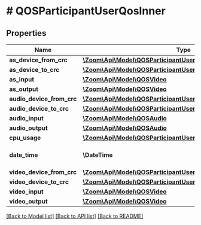 # # QOSParticipantUserQosInner

## Properties

Name | Type | Description | Notes
------------ | ------------- | ------------- | -------------
**as_device_from_crc** | [**\Zoom\Api\Model\QOSParticipantUserQosInnerAsDeviceFromCrc**](QOSParticipantUserQosInnerAsDeviceFromCrc.md) |  | [optional]
**as_device_to_crc** | [**\Zoom\Api\Model\QOSParticipantUserQosInnerAsDeviceToCrc**](QOSParticipantUserQosInnerAsDeviceToCrc.md) |  | [optional]
**as_input** | [**\Zoom\Api\Model\QOSVideo**](QOSVideo.md) |  | [optional]
**as_output** | [**\Zoom\Api\Model\QOSVideo**](QOSVideo.md) |  | [optional]
**audio_device_from_crc** | [**\Zoom\Api\Model\QOSParticipantUserQosInnerAudioDeviceFromCrc**](QOSParticipantUserQosInnerAudioDeviceFromCrc.md) |  | [optional]
**audio_device_to_crc** | [**\Zoom\Api\Model\QOSParticipantUserQosInnerAudioDeviceToCrc**](QOSParticipantUserQosInnerAudioDeviceToCrc.md) |  | [optional]
**audio_input** | [**\Zoom\Api\Model\QOSAudio**](QOSAudio.md) |  | [optional]
**audio_output** | [**\Zoom\Api\Model\QOSAudio**](QOSAudio.md) |  | [optional]
**cpu_usage** | [**\Zoom\Api\Model\QOSParticipantUserQosInnerCpuUsage**](QOSParticipantUserQosInnerCpuUsage.md) |  | [optional]
**date_time** | **\DateTime** | The QoS date and time. | [optional]
**video_device_from_crc** | [**\Zoom\Api\Model\QOSParticipantUserQosInnerVideoDeviceFromCrc**](QOSParticipantUserQosInnerVideoDeviceFromCrc.md) |  | [optional]
**video_device_to_crc** | [**\Zoom\Api\Model\QOSParticipantUserQosInnerVideoDeviceToCrc**](QOSParticipantUserQosInnerVideoDeviceToCrc.md) |  | [optional]
**video_input** | [**\Zoom\Api\Model\QOSVideo**](QOSVideo.md) |  | [optional]
**video_output** | [**\Zoom\Api\Model\QOSVideo**](QOSVideo.md) |  | [optional]

[[Back to Model list]](../../README.md#models) [[Back to API list]](../../README.md#endpoints) [[Back to README]](../../README.md)
